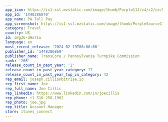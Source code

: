 ```yaml
---
app_icon: https://is1-ssl.mzstatic.com/image/thumb/Purple112/v4/c2/ce/5d/c2ce5d63-5b53-57e9-4597-7cca0a60ad48/appicon-0-0-1x_U007emarketing-0-7-0-85-220.png/1024x1024bb.png
app_id: '1448386870'
app_name: PA Toll Pay
app_screenshot: https://is1-ssl.mzstatic.com/image/thumb/PurpleSource114/v4/f5/86/6d/f5866dfc-47ca-7c5c-b675-c0d7f8595582/e051561f-d008-4e75-8026-7c82fc239152_Simulator_Screen_Shot_-_iPhone_12_Pro_Max_-_2021-01-03_at_12.35.48.png/1284x2778bb.png
category: Travel
country: US
id: omg36-dHo7Iu
language: en
most_recent_release: '2024-02-19T00:00:00'
publisher_id: '1448386869'
publisher_name: TransCore / Pennsylvania Turnpike Commission
rank: '206'
release_count_in_past_year: '2'
release_count_in_past_year_category: 17
release_count_in_past_year_top_in_category: 42
rep_email: joseph.cillis@bitrise.io
rep_first_name: Joe
rep_full_name: Joe Cillis
rep_linkedin: https://www.linkedin.com/in/joecillis
rep_phone: +1 518-258-1902
rep_photo: joe.jpg
rep_title: Account Manager
store: itunes_connect
---
```

